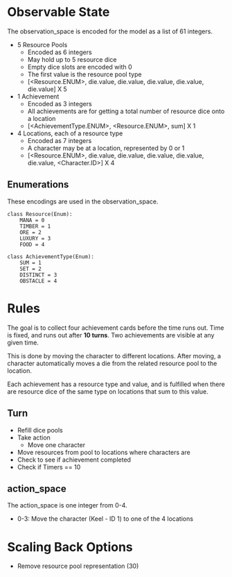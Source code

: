 # Observable State

The observation_space is encoded for the model as a list of 61 integers.

* 5 Resource Pools
   * Encoded as 6 integers
   * May hold up to 5 resource dice   
   * Empty dice slots are encoded with 0
   * The first value is the resource pool type
   * [<Resource.ENUM>, die.value, die.value, die.value, die.value, die.value] X 5
* 1 Achievement
   * Encoded as 3 integers
   * All achievements are for getting a total number of resource dice onto a location
   * [<AchievementType.ENUM>, <Resource.ENUM>, sum] X 1
* 4 Locations, each of a resource type
   * Encoded as 7 integers
   * A character may be at a location, represented by 0 or 1
   * [<Resource.ENUM>, die.value, die.value, die.value, die.value, die.value, <Character.ID>] X 4

## Enumerations

These encodings are used in the observation_space.

```
class Resource(Enum):
    MANA = 0
    TIMBER = 1
    ORE = 2
    LUXURY = 3
    FOOD = 4

class AchievementType(Enum):
    SUM = 1
    SET = 2
    DISTINCT = 3    
    OBSTACLE = 4
```

# Rules

The goal is to collect four achievement cards before the time runs out. Time is fixed, and runs out after **10 turns**. Two achievements are visible at any given time.

This is done by moving the character to different locations. After moving, a character automatically moves a die from the related resource pool to the location.

Each achievement has a resource type and value, and is fulfilled when there are resource dice of the same type on locations that sum to this value.

## Turn

* Refill dice pools
* Take action
   * Move one character
* Move resources from pool to locations where characters are
* Check to see if achievement completed
* Check if Timers == 10

## action_space

The action_space is one integer from 0-4.

* 0-3: Move the character (Keel - ID 1) to one of the 4 locations

# Scaling Back Options

- Remove resource pool representation (30)